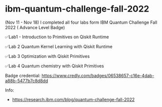 # ibm-quantum-challenge-fall-2022
(Nov 11 - Nov 18) 
I completed all four labs form IBM Quantum Challenge Fall 2022 ( Advance Level Badge)

✅Lab1 - Introduction to Primitives on Qiskit Runtime

✅Lab 2 Quantum Kernel Learning with Qiskit Runtime

✅Lab 3 Optimization with Qiskit Primitives

✅Lab 4 Quantum chemistry with Qiskit Primitives


Badge credential: https://www.credly.com/badges/06538657-c16e-4dab-a88b-5477b7c8d8dd

Info: 
- https://research.ibm.com/blog/quantum-challenge-fall-2022
